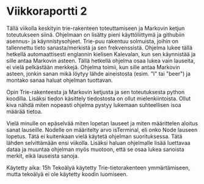 # Viikkoraportti 2

Tällä viikolla keskityin trie-rakenteen toteuttamiseen ja Markovin ketjun toteutukseen siinä. Ohjelmaan on lisätty pieni käyttöliittymä ja githubiin asennus- ja käynnistysohjeet. Trie-puu rakentuu solmuista, joihin on tallennettu tieto sanasta/merkistä ja sen frekvenssistä. Ohjelma lukee tällä hetkellä automaattisesti englannin kielisen Kalevalan, kun sen käynnistää ja sille antaa Markovin asteen. Tällä hetkellä ohjelma osaa lukea vain lauseita, ei vielä pelkästään merkkejä. Ohjelma toimii, kun sille antaa Markovin asteen, jonkin sanan mikä löytyy lähde aineistosta (esim. "I" tai "beer") ja montako sanaa haluat ohjelman tuottavan.

Opin Trie-rakenteesta ja Markovin ketjusta ja sen toteutuksesta python koodilla. Lisäksi tiedon käsittely tiedostosta on ollut mielenkiintoista. Ollut kiva nähdä miten nopeasti ohjelma pystyy lukemaan suhteellisen isoa määrää tietoa.

Vielä minulle on epäselvää miten lopetan lauseet ja miten määrittelen aloitus sanat lauseille. Nodelle on määritelty arvo isTerminal, eli onko Node lauseen lopetus. Tätä ei kuitenkaan vielä käytetä ohjelman suorituksessa. Tätä lähden selvittämään ensi viikolla. Lisäksi haluan ohjelmalle lisää luettavaa dataa ja muuntaa ohjelman myös muotoon, että se osaa lukea sanoista merkit, eikä lauseista sanoja. 

Käytetty aika: 15h
Tekoälyä käytetty Trie-tietorakenteen ymmärtämiseen, mutta tekoälyä ei ole käytetty koodin luomiseen. 